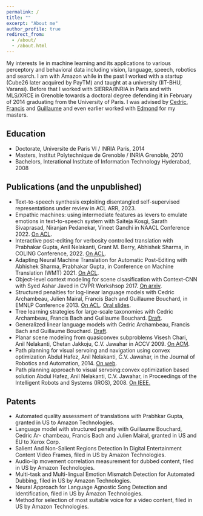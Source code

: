 ```yaml
---
permalink: /
title: ""
excerpt: "About me"
author_profile: true
redirect_from: 
  - /about/
  - /about.html
---
```


My interests lie in machine learning and its applications to various perceptory and behavioral data including vision, language, speech, robotics and search. I am with Amazon while in the past I worked with a startup (Cube26 later acquired by PayTM) and taught at a university (IIT-BHU, Varansi). Before that I worked with SIERRA/INRIA in Paris and with MLS/XRCE in Grenoble towards a doctoral degree defending it in February of 2014 graduating from the University of Paris. I was advised by [Cedric](http://www0.cs.ucl.ac.uk/staff/c.archambeau/), [Francis](https://www.di.ens.fr/~fbach/) and [Guillaume](https://gbouchar.github.io/) and even earlier worked with [Edmond](http://morpheo.inrialpes.fr/people/Boyer/) for my masters.

Education
-----
* Doctorate, Universite de Paris VI / INRIA Paris, 2014
* Masters, Institut Polytechnique de Grenoble / INRIA Grenoble, 2010
* Bachelors, Interational Institute of Information Technology Hyderabad, 2008

Publications (and the unpublished)
----
* Text-to-speech synthesis exploiting disentangled self-supervised representations under review in ACL ARR, 2023.
* Empathic machines: using intermediate features as levers to emulate emotions in text-to-speech system with Saiteja Kosgi, Sarath Sivaprasad, Niranjan Pedanekar, Vineet Gandhi in NAACL Conference 2022. [On ACL](https://aclanthology.org/2022.naacl-main.26/).
* Interactive post-editing for verbosity controlled translation with Prabhakar Gupta, Anil Nelakanti, Grant M. Berry, Abhishek Sharma, in COLING Conference, 2022. [On ACL](https://aclanthology.org/2022.coling-1.454/).
* Adapting Neural Machine Translation for Automatic Post-Editing
with Abhishek Sharma, Prabhakar Gupta, in Conference on Machine Translation (WMT) 2021. [On ACL](https://aclanthology.org/2021.wmt-1.35/).
* Object-level context modeling for scene clsasification with Context-CNN with Syed Ashar Javed in CVPR Workshsop 2017. [On arxiv](https://arxiv.org/abs/1705.04358).
* Structured penalties for log-linear language models
with Cedric Archambeau, Julien Mairal, Francis Bach and Guillaume Bouchard, in EMNLP Conference 2013. [On ACL](https://aclanthology.org/D13-1024/). [Oral slides](https://drive.google.com/file/d/1yzhVnA5R7I51EJ3sB5EhmpQfg6_4QR26/).
* Tree learning strategies for large-scale taxonomies with Cedric Archambeau, Francis Bach and Guillaume Bouchard. [Draft](https://drive.google.com/file/d/1wyFinq6iAyhDbP4eHZG-6zcMEvj7TQoh/).
* Generalized linear language models
with Cedric Archambeau, Francis Bach and Guillaume Bouchard. [Draft](https://drive.google.com/file/d/1MyaX_t9qBwtvhhLrgC659vP6yLWIyDrF/).
* Planar scene modeling from quasiconvex subproblems Visesh Chari, Anil Nelakanti, Chetan Jakkoju, C.V. Jawahar in ACCV 2009. [On ACM](https://dl.acm.org/doi/abs/10.1007/978-3-642-12304-7_4).
* Path planning for visual servoing and navigation using convex optimization Abdul Hafez, Anil Nelakanti, C.V. Jawahar, in the Journal of Robotics and Automation, 2014. [On web](https://drive.google.com/file/d/1YATahupD_2UViEzTakyJE7Y75-MRg6gb/).
* Path planning approach to visual servoing:convex optimization based solution Abdul Hafez, Anil Nelakanti, C.V. Jawahar, in Proceedings of the Intelligent Robots and Systems (IROS), 2008. [On IEEE.](https://ieeexplore.ieee.org/abstract/document/4399590)

Patents
------

* Automated quality assessment of translations with Prabhkar Gupta, granted in US to Amazon Technologies.
* Language model with structured penalty with Guillaume Bouchard, Cedric Ar- chambeau, Francis Bach and Julien Mairal, granted in US and EU to Xerox Corp.
* Salient And Non-Salient Regions Detection In Digital Entertainment Content Video Frames, filed in US by Amazon Technologies.
* Audio-lip movement correlation measurement for dubbed content, filed in US by Amazon Technologies.
* Multi-task and Multi-lingual Emotion Mismatch Detection for Automated Dubbing, filed in US by Amazon Technologies.
* Neural Approach for Language Agnostic Song Detection and Identification, filed in US by Amazon Technologies.
*	Method for selection of most suitable voice for a video content, filed in US by Amazon Technologies.
